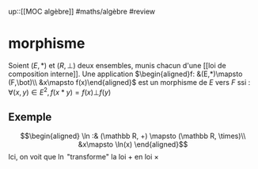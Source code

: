 up::[[MOC algèbre]]
#maths/algèbre #review 
# morphisme

Soient $(E, *)$ et $(R,\bot)$ deux ensembles, munis chacun d'une [[loi de composition interne]].
Une application
$\begin{aligned}f: &(E,*)\mapsto (F,\bot)\\ &x\mapsto f(x)\end{aligned}$
est un morphisme de $E$ vers $F$ ssi :
$\forall (x,y)\in E^2, f(x*y) = f(x)\bot f(y)$
## Exemple
$$\begin{aligned}
\ln :& (\mathbb R, +) \mapsto (\mathbb R, \times)\\
&x\mapsto \ln(x)
\end{aligned}$$
Ici, on voit que $\ln$ "transforme" la loi $+$ en loi $\times$

